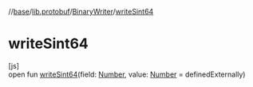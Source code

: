 //[base](../../../index.md)/[lib.protobuf](../index.md)/[BinaryWriter](index.md)/[writeSint64](write-sint64.md)

# writeSint64

[js]\
open fun [writeSint64](write-sint64.md)(field: [Number](https://kotlinlang.org/api/latest/jvm/stdlib/kotlin/-number/index.html), value: [Number](https://kotlinlang.org/api/latest/jvm/stdlib/kotlin/-number/index.html) = definedExternally)
